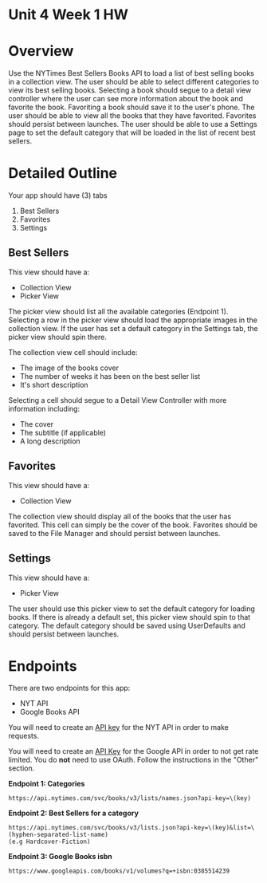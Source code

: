 # Unit 4 Week 1 HW

# Overview

Use the NYTimes Best Sellers Books API to load a list of best selling books in a collection view.   The user should be able to select different categories to view its best selling books.  Selecting a book should segue to a detail view controller where the user can see more information about the book and favorite the book.  Favoriting a book should save it to the user's phone.  The user should be able to view all the books that they have favorited.  Favorites should persist between launches.  The user should be able to use a Settings page to set the default category that will be loaded in the list of recent best sellers.


# Detailed Outline

Your app should have (3) tabs

1. Best Sellers
2. Favorites
3. Settings

## Best Sellers

This view should have a:

- Collection View
- Picker View

The picker view should list all the available categories (Endpoint 1).  Selecting a row in the picker view should load the appropriate images in the collection view.  If the user has set a default category in the Settings tab, the picker view should spin there.

The collection view cell should include:

- The image of the books cover
- The number of weeks it has been on the best seller list
- It's short description

Selecting a cell should segue to a Detail View Controller with more information including:

- The cover
- The subtitle (if applicable)
- A long description

## Favorites

This view should have a:

- Collection View

The collection view should display all of the books that the user has favorited.  This cell can simply be the cover of the book.  Favorites should be saved to the File Manager and should persist between launches.

## Settings

This view should have a:

- Picker View

The user should use this picker view to set the default category for loading books.  If there is already a default set, this picker view should spin to that category.  The default category should be saved using UserDefaults and should persist between launches.



# Endpoints

There are two endpoints for this app:

- NYT API
- Google Books API

You will need to create an [API key](http://developer.nytimes.com/signup) for the NYT API in order to make requests.

You will need to create an [API Key](https://developers.google.com/books/docs/v1/using#APIKey) for the Google API in order to not get rate limited.  You do **not** need to use OAuth.  Follow the instructions in the "Other" section.

**Endpoint 1: Categories**

```
https://api.nytimes.com/svc/books/v3/lists/names.json?api-key=\(key)
```

**Endpoint 2: Best Sellers for a category**

```
https://api.nytimes.com/svc/books/v3/lists.json?api-key=\(key)&list=\(hyphen-separated-list-name)
(e.g Hardcover-Fiction)
```

**Endpoint 3: Google Books isbn**

```
https://www.googleapis.com/books/v1/volumes?q=+isbn:0385514239
```


